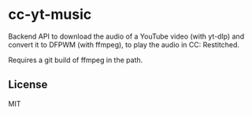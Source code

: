 # cc-yt-music

Backend API to download the audio of a YouTube video (with yt-dlp) and convert it to DFPWM (with ffmpeg), to play the audio in CC: Restitched.

Requires a git build of ffmpeg in the path.

## License

MIT
